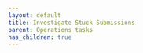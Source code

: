 ```yaml
---
layout: default
title: Investigate Stuck Submissions
parent: Operations tasks
has_children: true
---
```

